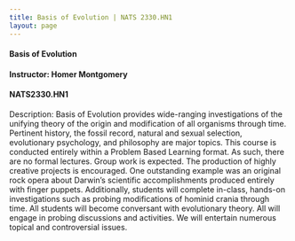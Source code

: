 ```yaml
---
title: Basis of Evolution | NATS 2330.HN1
layout: page
---
```


#### Basis of Evolution

#### Instructor: Homer Montgomery

#### NATS2330.HN1

Description: Basis of Evolution provides wide-ranging investigations
of the unifying theory of the origin and modification of all organisms
through time. Pertinent history, the fossil record, natural and sexual
selection, evolutionary psychology, and philosophy are major
topics. This course is conducted entirely within a Problem Based
Learning format. As such, there are no formal lectures. Group work is
expected.  The production of highly creative projects is
encouraged. One outstanding example was an original rock opera about
Darwin’s scientific accomplishments produced entirely with finger
puppets. Additionally, students will complete in-class, hands-on
investigations such as probing modifications of hominid crania through
time.  All students will become conversant with evolutionary
theory. All will engage in probing discussions and activities. We will
entertain numerous topical and controversial issues.

